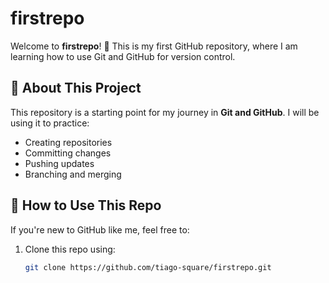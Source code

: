 # firstrepo  

Welcome to **firstrepo**! 🎉 This is my first GitHub repository, where I am learning how to use Git and GitHub for version control.  

## 🔹 About This Project  
This repository is a starting point for my journey in **Git and GitHub**. I will be using it to practice:  
- Creating repositories  
- Committing changes  
- Pushing updates  
- Branching and merging  

## 🔹 How to Use This Repo  
If you're new to GitHub like me, feel free to:  
1. Clone this repo using:  
   ```sh
   git clone https://github.com/tiago-square/firstrepo.git
